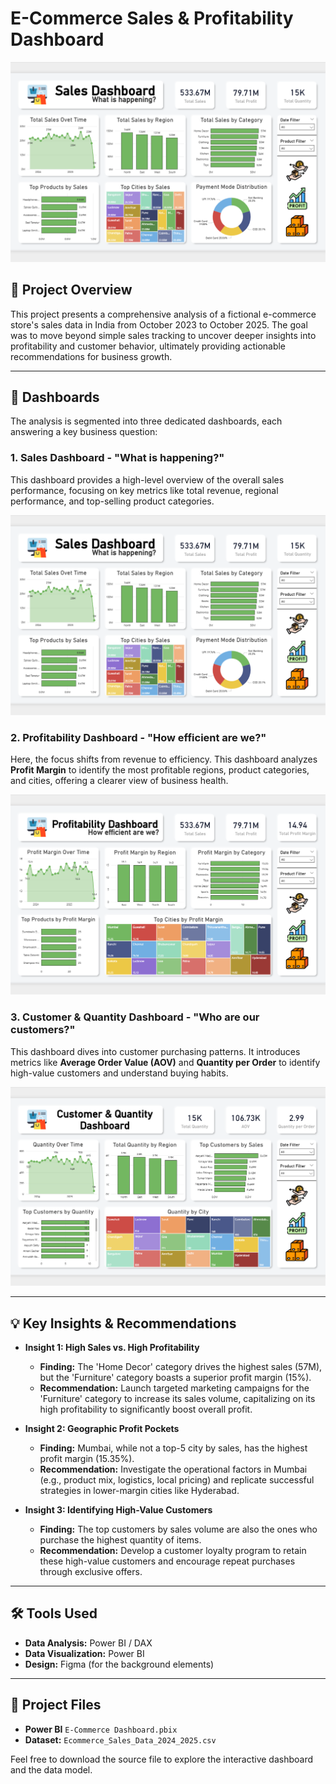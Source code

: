 # E-Commerce Sales & Profitability Dashboard

![Sales Dashboard Screenshot](./Sales-Dashboard.png)

## 📝 Project Overview

This project presents a comprehensive analysis of a fictional e-commerce store's sales data in India from October 2023 to October 2025. The goal was to move beyond simple sales tracking to uncover deeper insights into profitability and customer behavior, ultimately providing actionable recommendations for business growth.

---

## 🚀 Dashboards

The analysis is segmented into three dedicated dashboards, each answering a key business question:

### 1. Sales Dashboard - "What is happening?"
This dashboard provides a high-level overview of the overall sales performance, focusing on key metrics like total revenue, regional performance, and top-selling product categories.

![Sales Dashboard](./Sales-Dashboard.png)

### 2. Profitability Dashboard - "How efficient are we?"
Here, the focus shifts from revenue to efficiency. This dashboard analyzes **Profit Margin** to identify the most profitable regions, product categories, and cities, offering a clearer view of business health.

![Profitability Dashboard](./Profit-Dashboard.png)

### 3. Customer & Quantity Dashboard - "Who are our customers?"
This dashboard dives into customer purchasing patterns. It introduces metrics like **Average Order Value (AOV)** and **Quantity per Order** to identify high-value customers and understand buying habits.

![Customer & Quantity Dashboard](./Quantity-Dashboard.png)

---

## 💡 Key Insights & Recommendations

* **Insight 1: High Sales vs. High Profitability**
    * **Finding:** The 'Home Decor' category drives the highest sales (57M), but the 'Furniture' category boasts a superior profit margin (15%).
    * **Recommendation:** Launch targeted marketing campaigns for the 'Furniture' category to increase its sales volume, capitalizing on its high profitability to significantly boost overall profit.

* **Insight 2: Geographic Profit Pockets**
    * **Finding:** Mumbai, while not a top-5 city by sales, has the highest profit margin (15.35%).
    * **Recommendation:** Investigate the operational factors in Mumbai (e.g., product mix, logistics, local pricing) and replicate successful strategies in lower-margin cities like Hyderabad.

* **Insight 3: Identifying High-Value Customers**
    * **Finding:** The top customers by sales volume are also the ones who purchase the highest quantity of items.
    * **Recommendation:** Develop a customer loyalty program to retain these high-value customers and encourage repeat purchases through exclusive offers.

---

## 🛠️ Tools Used

* **Data Analysis:** Power BI / DAX
* **Data Visualization:** Power BI
* **Design:** Figma (for the background elements)

---

## 📁 Project Files

* **Power BI** `E-Commerce Dashboard.pbix`
* **Dataset:** `Ecommerce_Sales_Data_2024_2025.csv`

Feel free to download the source file to explore the interactive dashboard and the data model.
